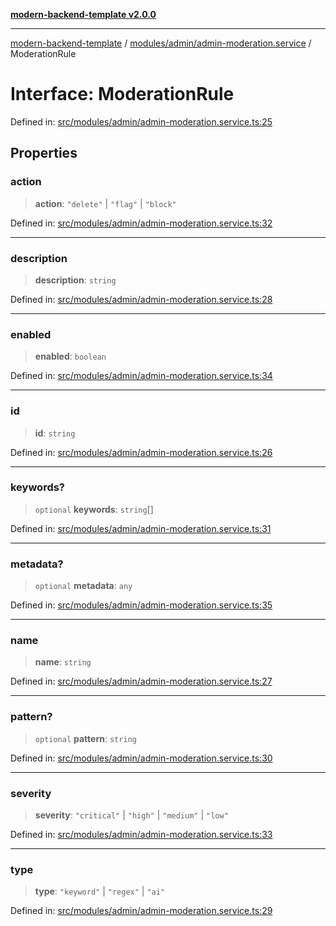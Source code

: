 [**modern-backend-template v2.0.0**](../../../../README.md)

***

[modern-backend-template](../../../../modules.md) / [modules/admin/admin-moderation.service](../README.md) / ModerationRule

# Interface: ModerationRule

Defined in: [src/modules/admin/admin-moderation.service.ts:25](https://github.com/maemreyo/saas-4cus-nodejs/blob/2a5b3f3aa11335dfa561e80e1feabb8e6084261e/src/modules/admin/admin-moderation.service.ts#L25)

## Properties

### action

> **action**: `"delete"` \| `"flag"` \| `"block"`

Defined in: [src/modules/admin/admin-moderation.service.ts:32](https://github.com/maemreyo/saas-4cus-nodejs/blob/2a5b3f3aa11335dfa561e80e1feabb8e6084261e/src/modules/admin/admin-moderation.service.ts#L32)

***

### description

> **description**: `string`

Defined in: [src/modules/admin/admin-moderation.service.ts:28](https://github.com/maemreyo/saas-4cus-nodejs/blob/2a5b3f3aa11335dfa561e80e1feabb8e6084261e/src/modules/admin/admin-moderation.service.ts#L28)

***

### enabled

> **enabled**: `boolean`

Defined in: [src/modules/admin/admin-moderation.service.ts:34](https://github.com/maemreyo/saas-4cus-nodejs/blob/2a5b3f3aa11335dfa561e80e1feabb8e6084261e/src/modules/admin/admin-moderation.service.ts#L34)

***

### id

> **id**: `string`

Defined in: [src/modules/admin/admin-moderation.service.ts:26](https://github.com/maemreyo/saas-4cus-nodejs/blob/2a5b3f3aa11335dfa561e80e1feabb8e6084261e/src/modules/admin/admin-moderation.service.ts#L26)

***

### keywords?

> `optional` **keywords**: `string`[]

Defined in: [src/modules/admin/admin-moderation.service.ts:31](https://github.com/maemreyo/saas-4cus-nodejs/blob/2a5b3f3aa11335dfa561e80e1feabb8e6084261e/src/modules/admin/admin-moderation.service.ts#L31)

***

### metadata?

> `optional` **metadata**: `any`

Defined in: [src/modules/admin/admin-moderation.service.ts:35](https://github.com/maemreyo/saas-4cus-nodejs/blob/2a5b3f3aa11335dfa561e80e1feabb8e6084261e/src/modules/admin/admin-moderation.service.ts#L35)

***

### name

> **name**: `string`

Defined in: [src/modules/admin/admin-moderation.service.ts:27](https://github.com/maemreyo/saas-4cus-nodejs/blob/2a5b3f3aa11335dfa561e80e1feabb8e6084261e/src/modules/admin/admin-moderation.service.ts#L27)

***

### pattern?

> `optional` **pattern**: `string`

Defined in: [src/modules/admin/admin-moderation.service.ts:30](https://github.com/maemreyo/saas-4cus-nodejs/blob/2a5b3f3aa11335dfa561e80e1feabb8e6084261e/src/modules/admin/admin-moderation.service.ts#L30)

***

### severity

> **severity**: `"critical"` \| `"high"` \| `"medium"` \| `"low"`

Defined in: [src/modules/admin/admin-moderation.service.ts:33](https://github.com/maemreyo/saas-4cus-nodejs/blob/2a5b3f3aa11335dfa561e80e1feabb8e6084261e/src/modules/admin/admin-moderation.service.ts#L33)

***

### type

> **type**: `"keyword"` \| `"regex"` \| `"ai"`

Defined in: [src/modules/admin/admin-moderation.service.ts:29](https://github.com/maemreyo/saas-4cus-nodejs/blob/2a5b3f3aa11335dfa561e80e1feabb8e6084261e/src/modules/admin/admin-moderation.service.ts#L29)
